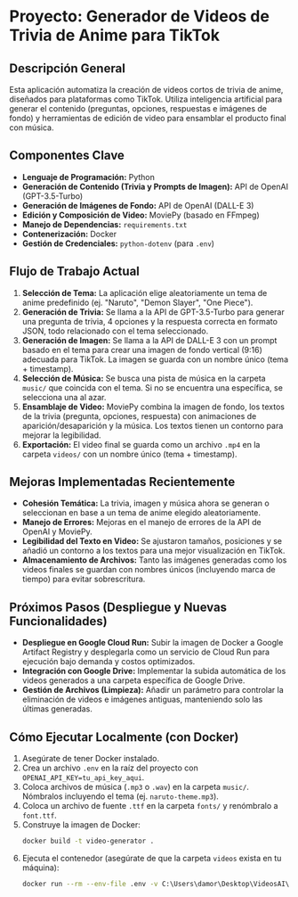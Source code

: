 # Proyecto: Generador de Videos de Trivia de Anime para TikTok

## Descripción General
Esta aplicación automatiza la creación de videos cortos de trivia de anime, diseñados para plataformas como TikTok. Utiliza inteligencia artificial para generar el contenido (preguntas, opciones, respuestas e imágenes de fondo) y herramientas de edición de video para ensamblar el producto final con música.

## Componentes Clave

*   **Lenguaje de Programación:** Python
*   **Generación de Contenido (Trivia y Prompts de Imagen):** API de OpenAI (GPT-3.5-Turbo)
*   **Generación de Imágenes de Fondo:** API de OpenAI (DALL-E 3)
*   **Edición y Composición de Video:** MoviePy (basado en FFmpeg)
*   **Manejo de Dependencias:** `requirements.txt`
*   **Contenerización:** Docker
*   **Gestión de Credenciales:** `python-dotenv` (para `.env`)

## Flujo de Trabajo Actual

1.  **Selección de Tema:** La aplicación elige aleatoriamente un tema de anime predefinido (ej. "Naruto", "Demon Slayer", "One Piece").
2.  **Generación de Trivia:** Se llama a la API de GPT-3.5-Turbo para generar una pregunta de trivia, 4 opciones y la respuesta correcta en formato JSON, todo relacionado con el tema seleccionado.
3.  **Generación de Imagen:** Se llama a la API de DALL-E 3 con un prompt basado en el tema para crear una imagen de fondo vertical (9:16) adecuada para TikTok. La imagen se guarda con un nombre único (tema + timestamp).
4.  **Selección de Música:** Se busca una pista de música en la carpeta `music/` que coincida con el tema. Si no se encuentra una específica, se selecciona una al azar.
5.  **Ensamblaje de Video:** MoviePy combina la imagen de fondo, los textos de la trivia (pregunta, opciones, respuesta) con animaciones de aparición/desaparición y la música. Los textos tienen un contorno para mejorar la legibilidad.
6.  **Exportación:** El video final se guarda como un archivo `.mp4` en la carpeta `videos/` con un nombre único (tema + timestamp).

## Mejoras Implementadas Recientemente

*   **Cohesión Temática:** La trivia, imagen y música ahora se generan o seleccionan en base a un tema de anime elegido aleatoriamente.
*   **Manejo de Errores:** Mejoras en el manejo de errores de la API de OpenAI y MoviePy.
*   **Legibilidad del Texto en Video:** Se ajustaron tamaños, posiciones y se añadió un contorno a los textos para una mejor visualización en TikTok.
*   **Almacenamiento de Archivos:** Tanto las imágenes generadas como los videos finales se guardan con nombres únicos (incluyendo marca de tiempo) para evitar sobrescritura.

## Próximos Pasos (Despliegue y Nuevas Funcionalidades)

*   **Despliegue en Google Cloud Run:** Subir la imagen de Docker a Google Artifact Registry y desplegarla como un servicio de Cloud Run para ejecución bajo demanda y costos optimizados.
*   **Integración con Google Drive:** Implementar la subida automática de los videos generados a una carpeta específica de Google Drive.
*   **Gestión de Archivos (Limpieza):** Añadir un parámetro para controlar la eliminación de videos e imágenes antiguas, manteniendo solo las últimas generadas.

## Cómo Ejecutar Localmente (con Docker)

1.  Asegúrate de tener Docker instalado.
2.  Crea un archivo `.env` en la raíz del proyecto con `OPENAI_API_KEY=tu_api_key_aqui`.
3.  Coloca archivos de música (`.mp3` o `.wav`) en la carpeta `music/`. Nómbralos incluyendo el tema (ej. `naruto-theme.mp3`).
4.  Coloca un archivo de fuente `.ttf` en la carpeta `fonts/` y renómbralo a `font.ttf`.
5.  Construye la imagen de Docker:
    ```bash
    docker build -t video-generator .
    ```
6.  Ejecuta el contenedor (asegúrate de que la carpeta `videos` exista en tu máquina):
    ```bash
    docker run --rm --env-file .env -v C:\Users\damor\Desktop\VideosAI\videos:/app/videos video-generator
    ```

